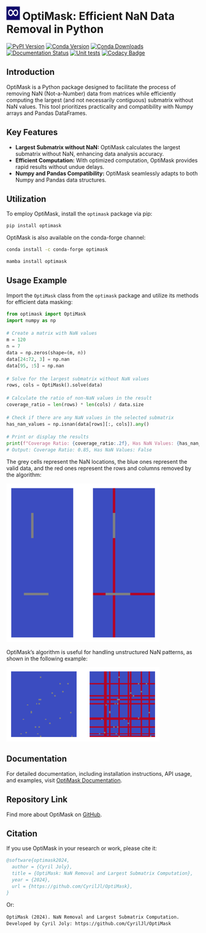 # <img src="https://raw.githubusercontent.com/CyrilJl/OptiMask/main/docs/source/_static/icon.svg" alt="Logo OptiMask" width="35" height="35"> OptiMask: Efficient NaN Data Removal in Python

[![PyPI Version](https://img.shields.io/pypi/v/optimask.svg)](https://pypi.org/project/optimask/) [![Conda Version](https://img.shields.io/conda/vn/conda-forge/optimask.svg)](https://anaconda.org/conda-forge/optimask) [![Conda Downloads](https://anaconda.org/conda-forge/optimask/badges/downloads.svg)](https://anaconda.org/conda-forge/optimask) [![Documentation Status](https://img.shields.io/readthedocs/optimask?logo=read-the-docs)](https://optimask.readthedocs.io/en/latest/?badge=latest) [![Unit tests](https://github.com/CyrilJl/OptiMask/actions/workflows/pytest.yml/badge.svg)](https://github.com/CyrilJl/OptiMask/actions/workflows/pytest.yml) [![Codacy Badge](https://api.codacy.com/project/badge/Grade/bdca34283887428488957959bc1abcc1)](https://app.codacy.com/gh/CyrilJl/OptiMask?utm_source=github.com&utm_medium=referral&utm_content=CyrilJl/OptiMask&utm_campaign=Badge_Grade)

## Introduction

OptiMask is a Python package designed to facilitate the process of removing NaN (Not-a-Number) data from matrices while efficiently computing the largest (and not necessarily contiguous) submatrix without NaN values. This tool prioritizes practicality and compatibility with Numpy arrays and Pandas DataFrames.

## Key Features

- **Largest Submatrix without NaN:** OptiMask calculates the largest submatrix without NaN, enhancing data analysis accuracy.
- **Efficient Computation:** With optimized computation, OptiMask provides rapid results without undue delays.
- **Numpy and Pandas Compatibility:** OptiMask seamlessly adapts to both Numpy and Pandas data structures.

## Utilization

To employ OptiMask, install the `optimask` package via pip:

```bash
pip install optimask
```

OptiMask is also available on the conda-forge channel:

```bash
conda install -c conda-forge optimask
```

```bash
mamba install optimask
```

## Usage Example

Import the `OptiMask` class from the `optimask` package and utilize its methods for efficient data masking:

```python
from optimask import OptiMask
import numpy as np

# Create a matrix with NaN values
m = 120
n = 7
data = np.zeros(shape=(m, n))
data[24:72, 3] = np.nan
data[95, :5] = np.nan

# Solve for the largest submatrix without NaN values
rows, cols = OptiMask().solve(data)

# Calculate the ratio of non-NaN values in the result
coverage_ratio = len(rows) * len(cols) / data.size

# Check if there are any NaN values in the selected submatrix
has_nan_values = np.isnan(data[rows][:, cols]).any()

# Print or display the results
print(f"Coverage Ratio: {coverage_ratio:.2f}, Has NaN Values: {has_nan_values}")
# Output: Coverage Ratio: 0.85, Has NaN Values: False
```

The grey cells represent the NaN locations, the blue ones represent the valid data, and the red ones represent the rows and columns removed by the algorithm:

<img src="docs/source/_static/example0.png" width="400">

OptiMask’s algorithm is useful for handling unstructured NaN patterns, as shown in the following example:

<img src="docs/source/_static/example2.png" width="400">

## Documentation

For detailed documentation, including installation instructions, API usage, and examples, visit [OptiMask Documentation](https://optimask.readthedocs.io/en/latest/index.html).

## Repository Link

Find more about OptiMask on [GitHub](https://github.com/CyrilJl/OptiMask).

## Citation

If you use OptiMask in your research or work, please cite it:

```bibtex
@software{optimask2024,
  author = {Cyril Joly},
  title = {OptiMask: NaN Removal and Largest Submatrix Computation},
  year = {2024},
  url = {https://github.com/CyrilJl/OptiMask},
}
```
Or:

```OptiMask (2024). NaN Removal and Largest Submatrix Computation. Developed by Cyril Joly: https://github.com/CyrilJl/OptiMask```
